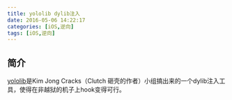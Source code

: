 ```yaml
---
title: yololib dylib注入
date: 2016-05-06 14:22:17
categories: [iOS,逆向]
tags: [iOS,逆向]
---
```


## 简介
[yololib](https://github.com/KJCracks/yololib)是Kim Jong Cracks（Clutch 砸壳的作者）小组搞出来的一个dylib注入工具，使得在非越狱的机子上hook变得可行。

